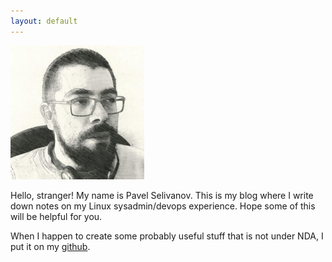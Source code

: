 ```yaml
---
layout: default
---
```

![photo](/cv/my_profile_picture_small.jpg)

Hello, stranger! My name is Pavel Selivanov. This is my blog where I write down notes on my Linux sysadmin/devops experience. Hope some of this will be helpful for you.

When I happen to create some probably useful stuff that is not under NDA, I put it on my [github](https://github.com/selivan).

